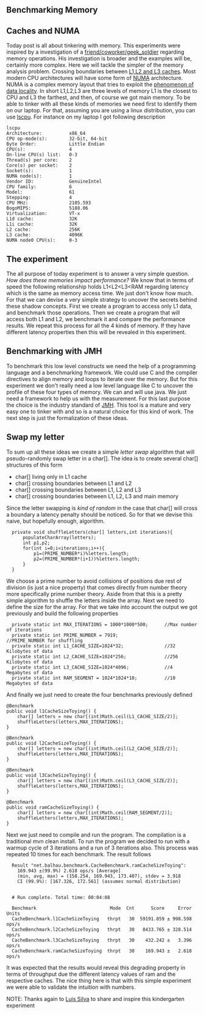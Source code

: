 ## Benchmarking Memory

## Caches and NUMA
Today post is all about tinkering with memory. This experiments were inspired by a investigation of a [friend/coworker/geek_soldier](https://www.linkedin.com/in/luismiguelsilva/) regarding memory operations. His investigation is broader and the examples will be, certainly more complex. Here we will tackle the simpler of the memory analysis problem. Crossing boundaries between [L1,L2 and L3 caches](https://en.wikipedia.org/wiki/Cache_memory). Most modern CPU architectures will have some form of [NUMA](https://en.wikipedia.org/wiki/Non-uniform_memory_access) architecture. NUMA is a complex memory layout that tries to exploit the [phenomenon of data locality](https://en.wikipedia.org/wiki/Locality_of_reference). In short L1,L2,L3 are three levels of memory
L1 is the closest to CPU and L3 the farthest, and then, of course we got main memory. To be able to tinker with all these kinds of memories we need first to identify them on our laptop. For that, assuming you are using a linux distribution, you can use [lscpu](http://manpages.courier-mta.org/htmlman1/lscpu.1.html). For instance on my laptop I got following description

	lscpu
    Architecture:          x86_64
    CPU op-mode(s):        32-bit, 64-bit
    Byte Order:            Little Endian
    CPU(s):                4
    On-line CPU(s) list:   0-3
    Thread(s) per core:    2
    Core(s) per socket:    2
    Socket(s):             1
    NUMA node(s):          1
    Vendor ID:             GenuineIntel
    CPU family:            6
    Model:                 61
    Stepping:              4
    CPU MHz:               2105.593
    BogoMIPS:              5188.06
    Virtualization:        VT-x
    L1d cache:             32K
    L1i cache:             32K
    L2 cache:              256K
    L3 cache:              4096K
    NUMA node0 CPU(s):     0-3


## The experiment

The all purpose of today experiment is to answer a very simple question. *How does these memories impact performance?* We know that in terms of speed the following relationship holds L1<L2<L3<RAM regarding latency which is the same as memory access time. We just don't know how much. For that we can devise a very simple strategy to uncover the secrets behind these shadow concepts. First we create a program to access only L1 data, and benchmark those operations. Then we create a program that will access both L1 and L2, we benchmark it and compare the performance results. We repeat this process for all the 4 kinds of memory. If they have different latency properties then this will be revealed in this experiment.

## Benchmarking with JMH

To benchmark this low level constructs we need the help of a programming language and a benchmarking framework. We could use C and the compiler directives to align memory and loops to iterate over the memory. But for this experiment we don't really need a low level language like C to uncover the profile of these four types of memory. We can and will use java. We just need a framework to help us with the measurement. For this last purpose the choice is the industry standard of [JMH](http://openjdk.java.net/projects/code-tools/jmh/). This tool is a mature and very easy one to tinker with and so is a natural choice for this kind of work. The next step is just the formalization of these ideas.

## Swap my letter

To sum up all these ideas we create a simple *letter swap* algorithm that will pseudo-randomly swap letter in a char[]. The idea is to create several char[] structures of this form

  * char[] living only in L1 cache
  * char[] crossing boundaries between L1 and L2
  * char[] crossing boundaries between L1, L2 and L3
  * char[] crossing boundaries between L1, L2, L3 and main memory

Since the letter swapping is *kind of random* in the case that char[] will cross a boundary a latency penalty should be noticed. So for that we devise this naive, but hopefully enough, algorithm.

      private void shuffleLetters(char[] letters,int iterations){
          populateCharArray(letters);
          int p1,p2;
          for(int i=0;i<iterations;i++){
              p1=(PRIME_NUMBER*i)%letters.length;
              p2=(PRIME_NUMBER*(i+1))%letters.length;
          }
      }

We choose a prime number to avoid collisions of positions due rest of division (is just a nice property) that comes directly from number theory more specifically prime number theory. Aside from that this is a pretty simple algorithm to shuffle the letters inside the array. Next we need to define the size for the array. For that we take into account the output we got previously and build the following properties

      private static int MAX_ITERATIONS = 1000*1000*500;      //Max number of iterations
      private static int PRIME_NUMBER = 7919;                 //PRIME_NUMBER for shuffling
      private static int L1_CACHE_SIZE=1024*32;               //32 Kilobytes of data
      private static int L2_CACHE_SIZE=1024*256;              //256 Kilobytes of data
      private static int L3_CACHE_SIZE=1024*4096;             //4 Megabytes of data
      private static int RAM_SEGMENT = 1024*1024*10;          //10 Megabytes of data


And finally we just need to create the four benchmarks previously defined

    @Benchmark
    public void l1CacheSizeToying() {
        char[] letters = new char[(int)Math.ceil(L1_CACHE_SIZE/2)];
        shuffleLetters(letters,MAX_ITERATIONS);
    }

    @Benchmark
    public void l2CacheSizeToying() {
        char[] letters = new char[(int)Math.ceil(L2_CACHE_SIZE/2)];
        shuffleLetters(letters,MAX_ITERATIONS);
    }

    @Benchmark
    public void l3CacheSizeToying() {
        char[] letters = new char[(int)Math.ceil(L3_CACHE_SIZE/2)];
        shuffleLetters(letters,MAX_ITERATIONS);
    }

    @Benchmark
    public void ramCacheSizeToying() {
        char[] letters = new char[(int)Math.ceil(RAM_SEGMENT/2)];
        shuffleLetters(letters,MAX_ITERATIONS);
    }

Next we just need to compile and run the program. The compilation is a traditional mvn clean install. To run the program we decided to run with a warmup cycle of 3 iterations and a run of 3 iterations also. This process was repeated 10 times for each benchmark. The result follows


      Result "net.balhau.benchmark.CacheBenchmark.ramCacheSizeToying":
        169.943 ±(99.9%) 2.618 ops/s [Average]
        (min, avg, max) = (158.254, 169.943, 173.407), stdev = 3.918
        CI (99.9%): [167.326, 172.561] (assumes normal distribution)


      # Run complete. Total time: 00:04:08

      Benchmark                           Mode  Cnt      Score     Error  Units
      CacheBenchmark.l1CacheSizeToying   thrpt   30  59191.859 ± 998.598  ops/s
      CacheBenchmark.l2CacheSizeToying   thrpt   30   8433.765 ± 328.514  ops/s
      CacheBenchmark.l3CacheSizeToying   thrpt   30    432.242 ±   3.396  ops/s
      CacheBenchmark.ramCacheSizeToying  thrpt   30    169.943 ±   2.618  ops/s


It was expected that the results would reveal this degrading property in terms of throughput due the different latency values of ram and the respective caches. The nice thing here is that with this simple experiment we were able to validate the intuition with numbers.



NOTE:
Thanks again to [Luis Silva](https://www.linkedin.com/in/luismiguelsilva/) to share and inspire this kindergarten experiment
